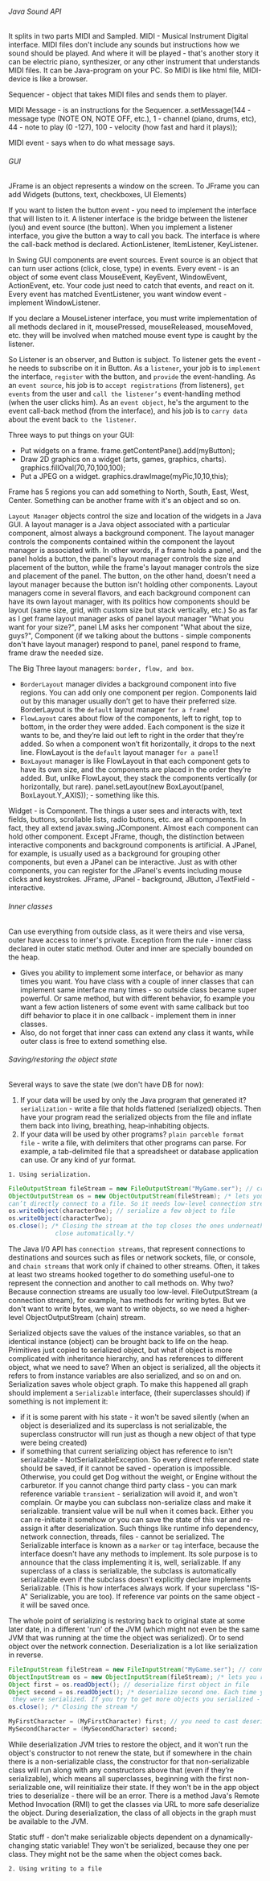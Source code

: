 ###### Java Sound API
It splits in two parts MIDI and Sampled. 
MIDI - Musical Instrument Digital interface.
MIDI files don't include any sounds but instructions how we sound should be played. And where it will be played - that's
another story it can be electric piano, synthesizer, or any other instrument that understands MIDI files. It can be 
Java-program on your PC.
So MIDI is like html file, MIDI-device is like a browser.

Sequencer - object that takes MIDI files and sends them to player.

MIDI Message - is an instructions for the Sequencer. 
a.setMessage(144 - message type (NOTE ON, NOTE OFF, etc.),
             1 - channel (piano, drums, etc),
             44 - note to play (0 -127),
             100 - velocity (how fast and hard it plays));

MIDI event - says when to do what message says.             


###### GUI 
JFrame is an object represents a window on the screen.
To JFrame you can add Widgets (buttons, text, checkboxes, UI Elements)

If you want to listen the button event - you need to implement the interface that will listen to it.
A listener interface is the bridge between the listener (you) and event source (the button).
When you implement a listener interface, you give the button a way to call you back. The interface is where the 
call-back method is declared. ActionListener, ItemListener, KeyListener.

In Swing GUI components are event sources. Event source is an object that can turn user actions (click, close, type) in
events. Every event - is an object of some event class MouseEvent, KeyEvent, WindowEvent, ActionEvent, etc.
Your code just need to catch that events, and react on it. 
Every event has matched EventListener, you want window event - implement WindowListener.

If you declare a MouseListener interface, you must write implementation of all methods declared in it, mousePressed, 
mouseReleased, mouseMoved, etc. they will be involved when matched mouse event type is caught by the listener. 

So Listener is an observer, and Button is subject. To listener gets the event - he needs to subscribe on it in Button.
As a ```listener```, your job is to ```implement``` the interface, ```register``` with the button, and ```provide``` the
 event-handling.
As an ```event source```, his job is to ```accept registrations``` (from listeners), ```get events``` from the user
 and ```call the listener’s``` event-handling method (when the user clicks him).
As an ```event object```, he's the argument to the event call-back method (from the interface), and his job is to 
```carry data``` about the event back ```to the listener```.

Three ways to put things on your GUI:
 - Put widgets on a frame. frame.getContentPane().add(myButton);
 - Draw 2D graphics on a widget (arts, games, graphics, charts). graphics.fillOval(70,70,100,100);
 - Put a JPEG on a widget. graphics.drawImage(myPic,10,10,this);
 
Frame has 5 regions you can add something to North, South, East, West, Center.
Something can be another frame with it's an object and so on.

```Layout Manager``` objects control the size and location of the widgets in a Java GUI. A layout manager is a Java
object associated with a particular component, almost always a background component. The layout manager controls the 
components contained within the component the layout manager is associated with. 
In other words, if a frame holds a panel, and the panel holds a button, the panel's layout manager controls the size 
and placement of the button, while the frame's layout manager controls the size and placement of the  panel. The button,
on the other hand, doesn't need a layout manager because the button isn't holding other components.
Layout managers come in several flavors, and each background component can have its own layout manager, with its politics
how components should be layout (same size, grid, with custom size but stack vertically, etc.)
So as far as I get frame layout manager asks of panel layout manager "What you want for your size?", panel LM asks her
component "What about the size, guys?", Component (if we talking about the buttons - simple components don't have layout
manager) respond to panel, panel respond to frame, frame draw the needed size. 

The Big Three layout managers: ```border, flow, and box```.
- `BorderLayout` manager divides a background component into five regions. You can add only one component per region.
Components laid out by this manager usually don’t get to have their preferred size. BorderLayout is the ```default``` layout
manager ```for a frame```!
- `FlowLayout` cares about flow of the components, left to right, top to bottom, in the order they were added. Each
component is the size it wants to be, and they’re laid out left to right in the order that they’re added. So when a 
component won’t fit horizontally, it drops to the next line. FlowLayout is the ```default``` layout manager ```for a panel```!
- `BoxLayout` manager is like FlowLayout in that each component gets to have its own size, and the components are placed
in the order they’re added. But, unlike FlowLayout, they stack the components vertically (or horizontally, but rare).
panel.setLayout(new BoxLayout(panel, BoxLayout.Y_AXIS)); - something like this.

Widget - is Component. The things a user sees and interacts with, text fields, buttons, scrollable lists, radio buttons,
etc. are all components. In fact, they all extend  javax.swing.JComponent. Almost each component can hold other 
component.
Except JFrame, though, the distinction between interactive components and background components is
artificial. A JPanel, for example, is usually used as a background for grouping other components, but even a JPanel 
can be interactive. Just as with other components, you can register for the JPanel's events including mouse clicks and 
keystrokes. JFrame, JPanel - background, JButton, JTextField - interactive. 

###### Inner classes
Can use everything from outside class, as it were theirs and vise versa, outer have access to inner's private.
Exception from the rule - inner class declared in outer static method.
Outer and inner are specially bounded on the heap.

- Gives you ability to implement some interface, or behavior as many times you want. You have class with a couple of
 inner classes that can implement same interface many times - so outside class became super powerful. Or same method,
 but with different behavior, fo example you want a few action listeners of some event with same callback but too diff
 behavior to place it in one callback - implement them in inner classes.
- Also, do not forget that inner cass can extend any class it wants, while outer class is free to extend something else.

###### Saving/restoring the object state
Several ways to save the state (we don't have DB for now):
1. If your data will be used by only the Java program that generated it? 
```serialization``` - write a file that holds flattened (serialized) objects. Then have your program read the serialized 
objects from the file and inflate them back into living, breathing, heap-inhabiting objects.
2. If your data will be used by other programs?
```plain parceble format file``` - write a file, with delimiters that other programs can parse. For example,
a tab-delimited file that a spreadsheet or database application can use. Or any kind of yur format.

`1. Using serialization.`
```java
FileOutputStream fileStream = new FileOutputStream("MyGame.ser"); // creates a file, connection stream
ObjectOutputStream os = new ObjectOutputStream(fileStream); /* lets you write objects, but it's a chain stream high level,
can’t directly connect to a file. So it needs low-level connection stream */
os.writeObject(characterOne); // serialize a few object to file
os.writeObject(characterTwo);
os.close(); /* Closing the stream at the top closes the ones underneath, so the FileOutputStream (and the file) will 
             close automatically.*/
```

The Java I/0 API has ```connection streams```, that represent connections to destinations and sources such as files or
network sockets, file, or console, and ```chain streams``` that work only if chained to other streams. Often, it takes
at least two streams hooked together to do something useful-one to represent the connection and another to call methods
on. Why two? Because connection streams are usually too low-level. FileOutputStream (a connection stream), for example,
has methods for writing bytes. But we don't want to write bytes, we want to write objects, so we need a higher-level 
ObjectOutputStream (chain) stream.

Serialized objects save the values of the instance variables, so that an identical instance (object) can be brought 
back to life on the heap. Primitives just copied to serialized object, but what if object is more complicated with
inheritance hierarchy, and has references to different object, what we need to save?
When an object is serialized, all the objects it refers to from instance variables are also serialized, and so on and on.
Serialization saves whole object graph. To make this happened all graph should implement a ```Serializable``` interface,
(their superclasses should) if something is not implement it:
- if it is some parent with his state - it won't be saved silently (when an object is deserialized and its superclass is
  not serializable, the superclass constructor will run just as though a new object of that type were being created)
- if something that current serializing object has reference to isn't serializable - NotSerializableException. So 
  every direct referenced state should be saved, if it cannot be saved - operation is impossible. Otherwise, you could
  get Dog without the weight, or Engine without the carburetor. If you cannot change third party class - you can mark
  reference variable ```transient``` - serialization will avoid it, and won't complain. Or maybe you can subclass 
  non-serialize class and make it serializable. transient value will be null when it comes back. Either you can 
  re-initiate it somehow or you can save the state of this var and re-assign it after deserialization.
  Such things like runtime info dependency, network connection, threads, files - cannot be serialized. 
The Serializable interface is known as a ```marker``` or ```tag``` interface, because the interface doesn't have any
methods to implement. Its sole purpose is to announce that the class implementing it is, well, serializable.
If any superclass of a class is serializable, the subclass is automatically serializable even if the subclass doesn't
explicitly declare implements Serializable. (This is how interfaces always work. If your superclass "IS-A" Serializable,
you are too).
If reference var points on the same object - it will be saved once.

The whole point of serializing is restoring back to original state at some later date, in a different 'run' of the JVM
(which might not even be the same JVM that was running at the time the object was serialized). Or to send object over
the network connection. 
Deserialization is a lot like serialization in reverse.
```java
FileInputStream fileStream = new FileInputStream("MyGame.ser"); // connects to file, and can read from it
ObjectInputStream os = new ObjectInputStream(fileStream); /* lets you read objects */
Object first = os.readObject(); // deserialize first object in file
Object second = os.readObject(); /* deserialize second one. Each time you call readObject - you get next one in order 
 they were serialized. If you try to get more objects you serialized - you'll get an exception, for gods sake, wth. */
os.close(); /* Closing the stream */

MyFirstCharacter = (MyFirstCharacter) first; // you need to cast deserialized objects to your type
MySecondCharacter = (MySecondCharacter) second;
```
While deserialization JVM tries to restore the object, and it won't run the object's constructor to not renew the state,
but if somewhere in the chain there is a non-serializable class, the constructor for that non-serializable class will
run along with any constructors above that (even if they’re serializable), which means all superclasses, beginning with
the first non-serializable one, will reinitialize their state. If they won't be in the app object tries to deserialize -
there will be an error. There is a method Java's Remote Method Invocation (RMI) to get the classes via URL to more safe
deserialize the object.
During deserialization, the class of all objects in the graph must be available to the JVM.

Static stuff - don't make serializable objects dependent on a dynamically-changing static variable! They won't be
serialized, because they one per class. They might not be the same when the object comes back.

`2. Using writing to a file`



